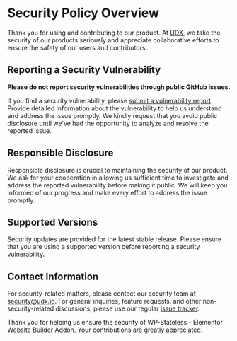 # Security Policy Overview

Thank you for using and contributing to our product. At [UDX](https://udx.io), we take the security of our products seriously and appreciate collaborative efforts to ensure the safety of our users and contributors.

## Reporting a Security Vulnerability

**Please do not report security vulnerabilities through public GitHub issues.**

If you find a security vulnerability, please [submit a vulnerability report](https://github.com/udx/wp-stateless-elementor-addon/security/advisories/new). Provide detailed information about the vulnerability to help us understand and address the issue promptly. We kindly request that you avoid public disclosure until we've had the opportunity to analyze and resolve the reported issue.

## Responsible Disclosure

Responsible disclosure is crucial to maintaining the security of our product. We ask for your cooperation in allowing us sufficient time to investigate and address the reported vulnerability before making it public. We will keep you informed of our progress and make every effort to address the issue promptly.

## Supported Versions

Security updates are provided for the latest stable release. Please ensure that you are using a supported version before reporting a security vulnerability.

## Contact Information

For security-related matters, please contact our security team at [security@udx.io](mailto:security@udx.io). For general inquiries, feature requests, and other non-security-related discussions, please use our regular [issue tracker](https://github.com/udx/wp-stateless/issues).

Thank you for helping us ensure the security of WP-Stateless - Elementor Website Builder Addon. Your contributions are greatly appreciated.
